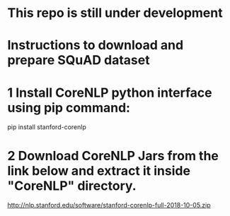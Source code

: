 # This repo is still under development

# Instructions to download and prepare SQuAD dataset

# 1 Install CoreNLP python interface using pip command:
pip install stanford-corenlp

# 2 Download CoreNLP Jars from the link below and extract it inside "CoreNLP" directory.
http://nlp.stanford.edu/software/stanford-corenlp-full-2018-10-05.zip

